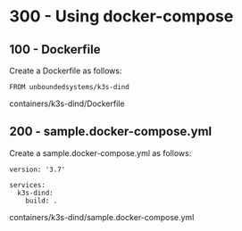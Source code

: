 # 300 - Using docker-compose


## 100 - Dockerfile

Create a Dockerfile as follows:

```
FROM unboundedsystems/k3s-dind
```
containers/k3s-dind/Dockerfile

## 200 - sample.docker-compose.yml

Create a sample.docker-compose.yml as follows:

```
version: '3.7'

services:
  k3s-dind:
    build: .
```
containers/k3s-dind/sample.docker-compose.yml
